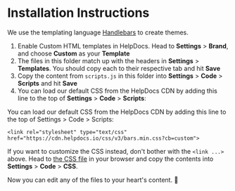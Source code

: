 # Installation Instructions

We use the templating language [Handlebars](https://handlebarsjs.com/) to create themes.

1. Enable Custom HTML templates in HelpDocs. Head to **Settings** > **Brand**, and choose **Custom** as your **Template**
2. The files in this folder match up with the headers in **Settings** > **Templates**. You should copy each to their respective tab and hit **Save**
2. Copy the content from `scripts.js` in this folder into **Settings** > **Code** > **Scripts** and hit **Save**
3. You can load our default CSS from the HelpDocs CDN by adding this line to the top of **Settings** > **Code** > **Scripts**:

You can load our default CSS from the HelpDocs CDN by adding this line to the top of Settings > Code > Scripts:

```
<link rel="stylesheet" type="text/css" href="https://cdn.helpdocs.io/css/v3/bars.min.css?cb=custom">
```

If you want to customize the CSS instead, don't bother with the `<link ...>` above. Head to [the CSS file](https://cdn.helpdocs.io/css/v3/bars.min.css?cb=custom) in your browser and copy the contents into **Settings** > **Code** > **CSS**.

Now you can edit any of the files to your heart's content. 🎉
